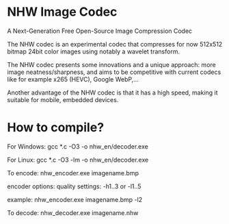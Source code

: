 NHW Image Codec
============

A Next-Generation Free Open-Source Image Compression Codec

The NHW codec is an experimental codec that compresses for now 512x512 bitmap 24bit color images using notably a wavelet transform.

The NHW codec presents some innovations and a unique approach: more image neatness/sharpness, and aims to be competitive with current codecs like for example x265 (HEVC), Google WebP,...

Another advantage of the NHW codec is that it has a high speed, making it suitable for mobile, embedded devices.


How to compile?
============

For Windows: gcc *.c -O3 -o nhw_en/decoder.exe

For Linux:   gcc *.c -O3 -lm -o nhw_en/decoder.exe

To encode: nhw_encoder.exe imagename.bmp

encoder options: quality settings: -h1..3 or -l1..5

example: nhw_encoder.exe imagename.bmp -l2
                 
To decode: nhw_decoder.exe imagename.nhw
